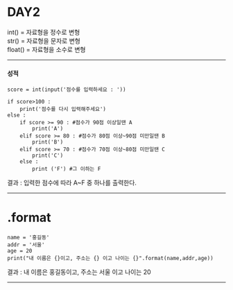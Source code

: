 DAY2
=======================================

int() = 자료형을 정수로 변형   
str() = 자료형을 문자로 변형   
float() = 자료형을 소수로 변형   

-------------------------------------------------------------------------
#### 성적
```
score = int(input('점수를 입력하세요 : '))

if score>100 :
    print('점수를 다시 입력해주세요')
else :
    if score >= 90 : #점수가 90점 이상일땐 A
        print('A')
    elif score >= 80 : #점수가 80점 이상~90점 미만일땐 B
        print('B')
    elif score >= 70 : #점수가 70점 이상~80점 미만일땐 C
        print('C')
    else :
        print ('F') #그 이하는 F
```

결과 : 입력한 점수에 따라 A~F 중 하나를 출력한다.

-------------------------------------------------------------------------

# .format
```
name = '홍길동'
addr = '서울'
age = 20
print("내 이름은 {}이고, 주소는 {} 이고 나이는 {}".format(name,addr,age))
```

결과 : 내 이름은 홍길동이고, 주소는 서울 이고 나이는 20

-------------------------------------------------------------------------
